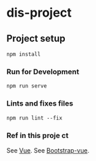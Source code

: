 # dis-project

## Project setup
```
npm install
```

### Run for Development
```
npm run serve
```

### Lints and fixes files
```
npm run lint --fix
```

### Ref in this proje ct
See [Vue](https://cli.vuejs.org/config/).
See [Bootstrap-vue](https://bootstrap-vue.js.org).
